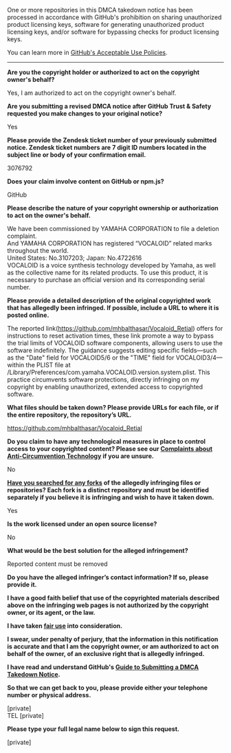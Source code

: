 One or more repositories in this DMCA takedown notice has been processed in accordance with GitHub's prohibition on sharing unauthorized product licensing keys, software for generating unauthorized product licensing keys, and/or software for bypassing checks for product licensing keys.

You can learn more in [GitHub's Acceptable Use Policies](https://docs.github.com/en/github/site-policy/github-acceptable-use-policies).

---

**Are you the copyright holder or authorized to act on the copyright owner's behalf?**

Yes, I am authorized to act on the copyright owner's behalf.

**Are you submitting a revised DMCA notice after GitHub Trust & Safety requested you make changes to your original notice?**

Yes

**Please provide the Zendesk ticket number of your previously submitted notice. Zendesk ticket numbers are 7 digit ID numbers located in the subject line or body of your confirmation email.**

3076792

**Does your claim involve content on GitHub or npm.js?**

GitHub

**Please describe the nature of your copyright ownership or authorization to act on the owner's behalf.**

We have been commissioned by YAMAHA CORPORATION to file a deletion complaint.  
And YAMAHA CORPORATION has registered “VOCALOID” related marks throughout the world.  
United States: No.3107203; Japan: No.4722616  
VOCALOID is a voice synthesis technology developed by Yamaha, as well as the collective name for its related products. To use this product, it is necessary to purchase an official version and its corresponding serial number.

**Please provide a detailed description of the original copyrighted work that has allegedly been infringed. If possible, include a URL to where it is posted online.**

The reported link(https://github.com/mhbalthasar/Vocaloid_Retial) offers for instructions to reset activation times, these link promote a way to bypass the trial limits of VOCALOID software components, allowing users to use the software indefinitely. The guidance suggests editing specific fields—such as the "Date" field for VOCALOID5/6 or the "TIME" field for VOCALOID3/4—within the PLIST file at /Library/Preferences/com.yamaha.VOCALOID.version.system.plist. This practice circumvents software protections, directly infringing on my copyright by enabling unauthorized, extended access to copyrighted software.

**What files should be taken down? Please provide URLs for each file, or if the entire repository, the repository’s URL.**

https://github.com/mhbalthasar/Vocaloid_Retial

**Do you claim to have any technological measures in place to control access to your copyrighted content? Please see our <a href="https://docs.github.com/articles/guide-to-submitting-a-dmca-takedown-notice#complaints-about-anti-circumvention-technology">Complaints about Anti-Circumvention Technology</a> if you are unsure.**

No

**<a href="https://docs.github.com/articles/dmca-takedown-policy#b-what-about-forks-or-whats-a-fork">Have you searched for any forks</a> of the allegedly infringing files or repositories? Each fork is a distinct repository and must be identified separately if you believe it is infringing and wish to have it taken down.**

Yes

**Is the work licensed under an open source license?**

No

**What would be the best solution for the alleged infringement?**

Reported content must be removed

**Do you have the alleged infringer’s contact information? If so, please provide it.**

**I have a good faith belief that use of the copyrighted materials described above on the infringing web pages is not authorized by the copyright owner, or its agent, or the law.**

**I have taken <a href="https://www.lumendatabase.org/topics/22">fair use</a> into consideration.**

**I swear, under penalty of perjury, that the information in this notification is accurate and that I am the copyright owner, or am authorized to act on behalf of the owner, of an exclusive right that is allegedly infringed.**

**I have read and understand GitHub's <a href="https://docs.github.com/articles/guide-to-submitting-a-dmca-takedown-notice/">Guide to Submitting a DMCA Takedown Notice</a>.**

**So that we can get back to you, please provide either your telephone number or physical address.**

[private]  
TEL [private]  

**Please type your full legal name below to sign this request.**

[private]
